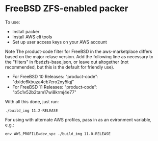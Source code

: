 # FreeBSD ZFS-enabled packer
To use:

- Install packer
- Install AWS cli tools
- Set up user access keys on your AWS account

Note
  The product-code filter for FreeBSD in the aws-marketplace differs based
  on the major relase version. Add the following line as necessary to the
  "filters" in fbsdzfs-base.json, or leave out altogether (not recommended,
  but this is the default for friendly use). 

  - For FreeBSD 10 Releases: "product-code": "dxlde6kbuza4cb7ero2ny5lqj"
  - For FreeBSD 11 Releases: "product-code": "b5c1v52b2tam17wi8krmj4e77"

With all this done, just run:

    ./build_img 11.2-RELEASE

For using with alternate AWS profiles, pass in as an evironment variable,
e.g.:

    env AWS_PROFILE=dev_vpc ./build_img 11.0-RELEASE
